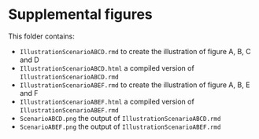Supplemental figures
===
This folder contains:
* `IllustrationScenarioABCD.rmd` to create the illustration of figure A, B, C and D
* `IllustrationScenarioABCD.html` a compiled version of `IllustrationScenarioABCD.rmd`
* `IllustrationScenarioABEF.rmd` to create the illustration of figure A, B, E and F
* `IllustrationScenarioABEF.html` a compiled version of `IllustrationScenarioABEF.rmd`
* `ScenarioABCD.png` the output of `IllustrationScenarioABCD.rmd`
* `ScenarioABEF.png` the output of `IllustrationScenarioABEF.rmd`
